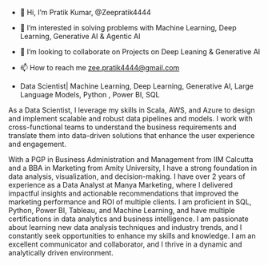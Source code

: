- 👋 Hi, I’m Pratik Kumar, @Zeepratik4444
- 👀 I’m interested in solving problems with Machine Learning, Deep Learning, Generative AI & Agentic AI 
- 💞️ I’m looking to collaborate on Projects on Deep Leaning & Generative AI
- 📫 How to reach me zee.pratik4444@gmail.com

- Data Scientist| Machine Learning, Deep Learning, Generative AI, Large Language Models, Python , Power BI, SQL

As a Data Scientist, I leverage my skills in Scala, AWS, and Azure to design and implement scalable and robust data pipelines and models. I work with cross-functional teams to understand the business requirements and translate them into data-driven solutions that enhance the user experience and engagement.

With a PGP in Business Administration and Management from IIM Calcutta and a BBA in Marketing from Amity University, I have a strong foundation in data analysis, visualization, and decision-making. I have over 2 years of experience as a Data Analyst at Manya Marketing, where I delivered impactful insights and actionable recommendations that improved the marketing performance and ROI of multiple clients. I am proficient in SQL, Python, Power BI, Tableau, and Machine Learning, and have multiple certifications in data analytics and business intelligence. I am passionate about learning new data analysis techniques and industry trends, and I constantly seek opportunities to enhance my skills and knowledge. I am an excellent communicator and collaborator, and I thrive in a dynamic and analytically driven environment.


<!---
Zeepratik4444/Zeepratik4444 is a ✨ special ✨ repository because its `README.md` (this file) appears on your GitHub profile.
You can click the Preview link to take a look at your changes.
--->
